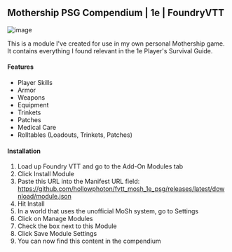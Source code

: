 ## Mothership PSG Compendium | 1e | FoundryVTT
![image](https://github.com/hollowphoton/fvtt_mosh_1e_psg/assets/17795348/a785e4c4-acf5-4fba-bb9b-96dd3a0c0876)

This is a module I've created for use in my own personal Mothership game. It contains everything I found relevant in the 1e Player's Survival Guide.

#### Features
- Player Skills
- Armor
- Weapons
- Equipment
- Trinkets
- Patches
- Medical Care
- Rolltables (Loadouts, Trinkets, Patches)

#### Installation
 1. Load up Foundry VTT and go to the Add-On Modules tab
 2. Click Install Module
 3. Paste this URL into the Manifest URL field: https://github.com/hollowphoton/fvtt_mosh_1e_psg/releases/latest/download/module.json
 4. Hit Install
 5. In a world that uses the unofficial MoSh system, go to Settings
 6. Click on Manage Modules
 7. Check the box next to this Module
 8. Click Save Module Settings
 9. You can now find this content in the compendium
